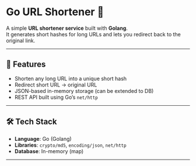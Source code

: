 # Go URL Shortener 🔗

A simple **URL shortener service** built with **Golang**.  
It generates short hashes for long URLs and lets you redirect back to the original link.

---

## 🚀 Features
- Shorten any long URL into a unique short hash  
- Redirect short URL → original URL  
- JSON-based in-memory storage (can be extended to DB)  
- REST API built using Go’s `net/http`  

---

## 🛠️ Tech Stack
- **Language**: Go (Golang)  
- **Libraries**: `crypto/md5`, `encoding/json`, `net/http`  
- **Database**: In-memory (map)  

---
